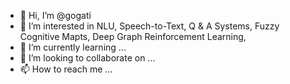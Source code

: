 - 👋 Hi, I’m @gogati
- 👀 I’m interested in NLU, Speech-to-Text, Q & A Systems, Fuzzy Cognitive Mapts, Deep Graph Reinforcement Learning,
- 🌱 I’m currently learning ...
- 💞️ I’m looking to collaborate on ...
- 📫 How to reach me ...

<!---
gogati/gogati is a ✨ special ✨ repository because its `README.md` (this file) appears on your GitHub profile.
You can click the Preview link to take a look at your changes.
--->
